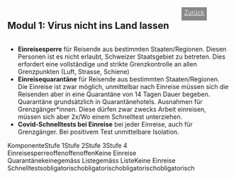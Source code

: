 <html>
  <head>
    <title>Modul 1</title>
    <meta charset="utf-8" />
    <meta http-equiv="expires" content="0">
  <style>
 /* FONTS */
 @import url("https://fonts.googleapis.com/css?family=Open+Sans+Condensed:300,700");
</style>
  </head>
  <body>
 <div style="display:flex;"><h2>Modul 1: Virus nicht ins Land lassen</h2> <div style="margin-left:2em;padding:3px 6px 0 6px;background-color:#888;color:#fff;font-weight:300;height:27px!important;"><a href="main" style="color:#fff;">Zurück</a></div></div>
    <div class="twocol">
    <div class="ntext">
      <ul>
        <li><strong>Einreisesperre</strong> für Reisende aus bestimmten Staaten/Regionen. Diesen Personen ist es nicht erlaubt, Schweizer Staatsgebiet zu betreten. Dies erfordert eine vollständige und strikte Grenzkontrolle an allen Grenzpunkten (Luft, Strasse, Schiene)</li>
        <li><strong>Einreisequarantäne</strong> für Reisende aus bestimmten Staaten/Regionen. Die Einreise ist zwar möglich, unmittelbar nach Einreise müssen sich die Reisenden aber in eine Quarantäne von 14 Tagen Dauer begeben. Quarantäne grundsätzlich in Quarantänehotels. Ausnahmen für Grenzgänger*innen. Diese dürfen zwar zwecks Arbeit einreisen, müssen sich aber 2x/Wo einem Schnelltest unterziehen.</li>
        <li><strong>Covid-Schnelltests bei Einreise</strong> bei jeder Einreise, auch für Grenzgänger. Bei positivem Test unmittelbare Isolation.</li>
      </ul>
    </div>
  </div>
  <div class="ntable" style="display:flex;width:100%;min-width:400px;">
    <div class="tbl5 st0">
      Komponente
    </div>
    <div class="tbl5 st1">
      Stufe 1
    </div>
    <div class="tbl5 st2">
      Stufe 2
    </div>
    <div class="tbl5 st3">
      Stufe 3
    </div>
    <div class="tbl5 st4">
      Stufe 4
    </div>
    </div>
  <div class="ntbl" style="display:flex;width:100%;min-width:400px;">
    <div class="tbl5 s0">
      Einreisesperre
    </div>
    <div class="tbl5 s1">
     offen
    </div>
     <div class="tbl5 s2">
      offen
    </div>
     <div class="tbl5 s3">
      offen
    </div>
     <div class="tbl5 s4">
      Keine Einreise
    </div>
  </div>
  <div class="ntbl" style="display:flex;width:100%;min-width:400px;">
    <div class="tbl5 s0">
      Quarantäne
    </div>
    <div class="tbl5 s1">
      keine
    </div>
     <div class="tbl5 s2">
      gemäss Liste
    </div>
     <div class="tbl5 s3">
      gemäss Liste
    </div>
     <div class="tbl5 s4">
     Keine Einreise
    </div>
  </div>
  <div class="ntbl" style="display:flex;width:100%;min-width:400px;">
    <div class="tbl5 s0">
      Schnelltests
    </div>
    <div class="tbl5 s1">
      obligatorisch
    </div>
     <div class="tbl5 s2">
      obligatorisch
    </div>
     <div class="tbl5 s3">
      obligatorisch
    </div>
     <div class="tbl5 s4">
     obligatorisch
    </div>
  </div>

